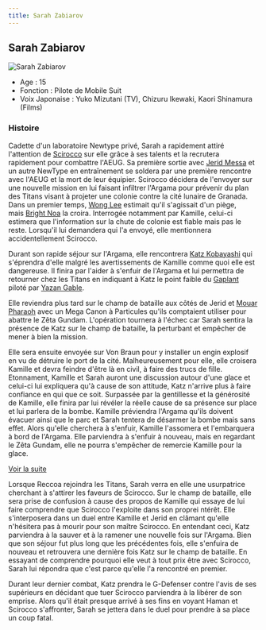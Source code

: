 ```yaml
---
title: Sarah Zabiarov
---
```


Sarah Zabiarov
--------------


![Sarah Zabiarov](/images/stories/saga/zetagundam/persos/sarah-zabiarov.png)


* Age : 15
* Fonction : Pilote de Mobile Suit
* Voix Japonaise : Yuko Mizutani (TV), Chizuru Ikewaki, Kaori Shinamura (Films)


### Histoire


Cadette d'un laboratoire Newtype privé, Sarah a rapidement attiré l'attention de [Scirocco](uc/zeta-gundam/paptimus-scirocco.html) sur elle grâce à ses talents et la recrutera rapidement pour combattre l'AEUG. Sa première sortie avec [Jerid Messa](uc/zeta-gundam/jerid-messa.html) et un autre NewType en entraînement se soldera par une première rencontre avec l'AEUG et la mort de leur équipier. Scirocco décidera de l'envoyer sur une nouvelle mission en lui faisant infiltrer l'Argama pour prévenir du plan des Titans visant à projeter une colonie contre la cité lunaire de Granada. Dans un premier temps, [Wong Lee](uc/zeta-gundam/wong-lee.html) estimait qu'il s'agissait d'un piège, mais [Bright Noa](uc/zeta-gundam/bright-noa.html) la croira. Interrogée notamment par Kamille, celui-ci estimera que l'information sur la chute de colonie est fiable mais pas le reste. Lorsqu'il lui demandera qui l'a envoyé, elle mentionnera accidentellement Scirocco. 


Durant son rapide séjour sur l'Argama, elle rencontrera [Katz Kobayashi](uc/zeta-gundam/katz-kobayashi.html) qui s'éprendra d'elle malgré les avertissements de Kamille comme quoi elle est dangereuse. Il finira par l'aider à s'enfuir de l'Argama et lui permettra de retourner chez les Titans en indiquant à Katz le point faible du [Gaplant](uc/zeta-gundam/orx-005-gaplant.html) piloté par [Yazan Gable](uc/zeta-gundam/yazan-gable.html). 


Elle reviendra plus tard sur le champ de bataille aux côtés de Jerid et [Mouar Pharaoh](uc/zeta-gundam/mouar-pharaoh.html) avec un Mega Canon à Particules qu'ils comptaient utiliser pour abattre le Zêta Gundam. L'opération tournera à l'échec car Sarah sentira la présence de Katz sur le champ de bataille, la perturbant et empêcher de mener à bien la mission. 


Elle sera ensuite envoyée sur Von Braun pour y installer un engin explosif en vu de détruire le port de la cité. Malheureusement pour elle, elle croisera Kamille et devra feindre d'être là en civil, à faire des trucs de fille. Etonnament, Kamille et Sarah auront une discussion autour d'une glace et celui-ci lui expliquera qu'à cause de son attitude, Katz n'arrive plus à faire confiance en qui que ce soit. Surpassée par la gentillesse et la générosité de Kamille, elle finira par lui révéler la réelle cause de sa présence sur place et lui parlera de la bombe. Kamille préviendra l'Argama qu'ils doivent évacuer ainsi que le parc et Sarah tentera de désarmer la bombe mais sans effet. Alors qu'elle cherchera à s'enfuir, Kamille l'assomera et l'embarquera à bord de l'Argama. Elle parviendra à s'enfuir à nouveau, mais en regardant le Zêta Gundam, elle ne pourra s'empêcher de remercie Kamille pour la glace. 


[Voir la suite](javascript:spoiler();)


Lorsque Reccoa rejoindra les Titans, Sarah verra en elle une usurpatrice cherchant à s'attirer les faveurs de Scirocco. Sur le champ de bataille, elle sera prise de confusion à cause des propos de Kamille qui essaye de lui faire comprendre que Scirocco l'exploite dans son proprei ntérêt. Elle s'interposera dans un duel entre Kamille et Jerid en clâmant qu'elle n'hésitera pas à mourir pour son maître Scirocco. En entendant ceci, Katz parviendra à la sauver et à la ramener une nouvelle fois sur l'Argama. Bien que son séjour fut plus long que les précédentes fois, elle s'enfuira de nouveau et retrouvera une dernière fois Katz sur le champ de bataille. En essayant de comprendre pourquoi elle veut à tout prix être avec Scirocco, Sarah lui répondra que c'est parce qu'elle l'a rencontré en premier. 


Durant leur dernier combat, Katz prendra le G-Defenser contre l'avis de ses supérieurs en décidant que tuer Scirocco parviendra à la libérer de son emprise. Alors qu'il était presque arrivé à ses fins en voyant Haman et Scirocco s'affronter, Sarah se jettera dans le duel pour prendre à sa place un coup fatal. 



